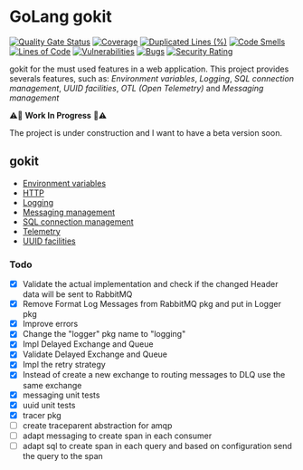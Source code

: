 # GoLang gokit 

[![Quality Gate Status](https://sonarcloud.io/api/project_badges/measure?project=ralvescosta_toolkit&metric=alert_status)](https://sonarcloud.io/summary/new_code?id=ralvescosta_toolkit)
[![Coverage](https://sonarcloud.io/api/project_badges/measure?project=ralvescosta_toolkit&metric=coverage)](https://sonarcloud.io/summary/new_code?id=ralvescosta_toolkit)
[![Duplicated Lines (%)](https://sonarcloud.io/api/project_badges/measure?project=ralvescosta_toolkit&metric=duplicated_lines_density)](https://sonarcloud.io/summary/new_code?id=ralvescosta_toolkit)
[![Code Smells](https://sonarcloud.io/api/project_badges/measure?project=ralvescosta_toolkit&metric=code_smells)](https://sonarcloud.io/summary/new_code?id=ralvescosta_toolkit)
[![Lines of Code](https://sonarcloud.io/api/project_badges/measure?project=ralvescosta_toolkit&metric=ncloc)](https://sonarcloud.io/summary/new_code?id=ralvescosta_toolkit)
[![Vulnerabilities](https://sonarcloud.io/api/project_badges/measure?project=ralvescosta_toolkit&metric=vulnerabilities)](https://sonarcloud.io/summary/new_code?id=ralvescosta_toolkit)
[![Bugs](https://sonarcloud.io/api/project_badges/measure?project=ralvescosta_toolkit&metric=bugs)](https://sonarcloud.io/summary/new_code?id=ralvescosta_toolkit)
[![Security Rating](https://sonarcloud.io/api/project_badges/measure?project=ralvescosta_toolkit&metric=security_rating)](https://sonarcloud.io/summary/new_code?id=ralvescosta_toolkit)

gokit for the must used features in a web application. This project provides severals features, such as: *Environment variables*, *Logging*, *SQL connection management*, *UUID facilities*, *OTL (Open Telemetry)* and *Messaging management*



:warning::construction: **Work In Progress** :construction::warning:

The project is under construction and I want to have a beta version soon.

## gokit 

  - [Environment variables](https://github.com/ralvescosta/gokit/tree/main/env)
  - [HTTP](https://github.com/ralvescosta/gokit/tree/main/http)
  - [Logging](https://github.com/ralvescosta/gokit/tree/main/logging)
  - [Messaging management](https://github.com/ralvescosta/gokit/tree/main/messaging)
  - [SQL connection management](https://github.com/ralvescosta/gokit/tree/main/sql)
  - [Telemetry](https://github.com/ralvescosta/gokit/tree/main/telemetry)
  - [UUID facilities](https://github.com/ralvescosta/gokit/tree/main/uuid)

### Todo

  - [x] Validate the actual implementation and check if the changed Header data will be sent to RabbitMQ
  - [x] Remove Format Log Messages from RabbitMQ pkg and put in Logger pkg
  - [x] Improve errors
  - [x] Change the "logger" pkg name to "logging"
  - [x] Impl Delayed Exchange and Queue
  - [x] Validate Delayed Exchange and Queue
  - [x] Impl the retry strategy
  - [x] Instead of create a new exchange to routing messages to DLQ use the same exchange
  - [x] messaging unit tests
  - [x] uuid unit tests
  - [x] tracer pkg
  - [ ] create traceparent abstraction for amqp
  - [ ] adapt messaging to create span in each consumer
  - [ ] adapt sql to create span in each query and based on configuration send the query to the span
